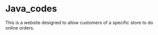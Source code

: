 # Java_codes
This is a website designed to allow customers of a specific store to do online orders.
